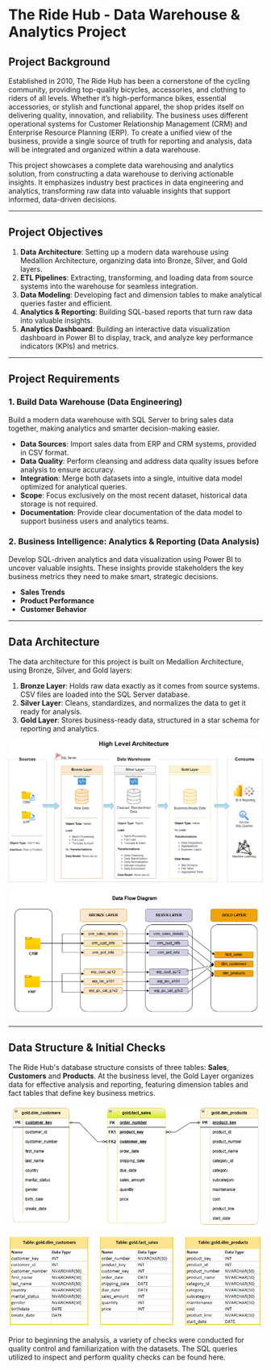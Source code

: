 # The Ride Hub - Data Warehouse & Analytics Project

## Project Background

Established in 2010, The Ride Hub has been a cornerstone of the cycling community, providing top-quality bicycles, accessories, and clothing to riders of all levels. Whether it’s high-performance bikes, essential accessories, or stylish and functional apparel, the shop prides itself on delivering quality, innovation, and reliability. The business uses different operational systems for Customer Relationship Management (CRM) and Enterprise Resource Planning (ERP). To create a unified view of the business, provide a single source of truth for reporting and analysis, data will be integrated and organized within a data warehouse. 

This project showcases a complete data warehousing and analytics solution, from constructing a data warehouse to deriving actionable insights. It emphasizes industry best practices in data engineering and analytics, transforming raw data into valuable insights that support informed, data-driven decisions.

---

## Project Objectives

1. **Data Architecture**: Setting up a modern data warehouse using Medallion Architecture, organizing data into Bronze, Silver, and Gold layers.
2. **ETL Pipelines**: Extracting, transforming, and loading data from source systems into the warehouse for seamless integration.
3. **Data Modeling**: Developing fact and dimension tables to make analytical queries faster and efficient.
4. **Analytics & Reporting**: Building SQL-based reports that turn raw data into valuable insights.
5. **Analytics Dashboard**: Building an interactive data visualization dashboard in Power BI to display, track, and analyze key performance indicators (KPIs) and metrics.

---

## Project Requirements
### 1. Build Data Warehouse (Data Engineering)

Build a modern data warehouse with SQL Server to bring sales data together, making analytics and smarter decision-making easier.

- **Data Sources**: Import sales data from ERP and CRM systems, provided in CSV format.
- **Data Quality**: Perform cleansing and address data quality issues before analysis to ensure accuracy.
- **Integration**: Merge both datasets into a single, intuitive data model optimized for analytical queries.
- **Scope**: Focus exclusively on the most recent dataset, historical data storage is not required.
- **Documentation**: Provide clear documentation of the data model to support business users and analytics teams.

### 2. Business Intelligence: Analytics & Reporting (Data Analysis)

Develop SQL-driven analytics and data visualization using Power BI to uncover valuable insights. These insights provide stakeholders the key business metrics they need to make smart, strategic decisions.  

- **Sales Trends**
- **Product Performance**
- **Customer Behavior**

---

## Data Architecture

The data architecture for this project is built on Medallion Architecture, using Bronze, Silver, and Gold layers:

1. **Bronze Layer**: Holds raw data exactly as it comes from source systems. CSV files are loaded into the SQL Server database.
2. **Silver Layer**: Cleans, standardizes, and normalizes the data to get it ready for analysis.
3. **Gold Layer**: Stores business-ready data, structured in a star schema for reporting and analytics.

![image alt](images/High_Level_Architecture.png)

![image alt](images/Data_Flow_Diagram.png)

---
## Data Structure & Initial Checks

The Ride Hub's database structure consists of three tables: **Sales**, **Customers** and **Products**. At the business level, the Gold Layer organizes data for effective analysis and reporting, featuring dimension tables and fact tables that define key business metrics.

![image alt](images/Entity_Relationship_Diagram.png)

![image alt](images/Data_Type.PNG)

Prior to beginning the analysis, a variety of checks were conducted for quality control and familiarization with the datasets. The SQL queries utilized to inspect and perform quality checks can be found here.





